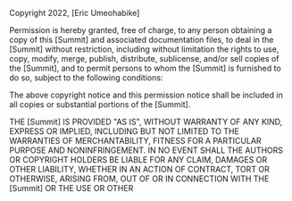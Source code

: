
Copyright 2022, [Eric Umeohabike]

Permission is hereby granted, free of charge, to any person obtaining a copy of this [Summit] and associated documentation files, to deal in the [Summit] without restriction, including without limitation the rights to use, copy, modify, merge, publish, distribute, sublicense, and/or sell copies of the [Summit], and to permit persons to whom the [Summit] is furnished to do so, subject to the following conditions:

The above copyright notice and this permission notice shall be included in all copies or substantial portions of the [Summit].

THE [Summit] IS PROVIDED "AS IS", WITHOUT WARRANTY OF ANY KIND, EXPRESS OR IMPLIED, INCLUDING BUT NOT LIMITED TO THE WARRANTIES OF MERCHANTABILITY, FITNESS FOR A PARTICULAR PURPOSE AND NONINFRINGEMENT. IN NO EVENT SHALL THE AUTHORS OR COPYRIGHT HOLDERS BE LIABLE FOR ANY CLAIM, DAMAGES OR OTHER LIABILITY, WHETHER IN AN ACTION OF CONTRACT, TORT OR OTHERWISE, ARISING FROM, OUT OF OR IN CONNECTION WITH THE [Summit] OR THE USE OR OTHER
